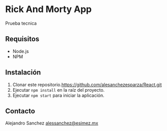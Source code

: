 # Rick And Morty App

Prueba tecnica

## Requisitos

* Node.js
* NPM

## Instalación

1. Clonar este repositorio.https://github.com/alesanchezesparza/React.git
2. Ejecutar `npm install` en la raíz del proyecto.
3. Ejecutar `npm start` para iniciar la aplicación.


## Contacto

Alejandro Sanchez
alessanchez@esimez.mx
